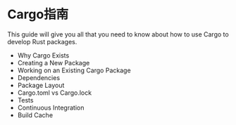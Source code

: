 # Cargo指南

This guide will give you all that you need to know about how to use Cargo to
develop Rust packages.

* Why Cargo Exists
* Creating a New Package
* Working on an Existing Cargo Package
* Dependencies
* Package Layout
* Cargo.toml vs Cargo.lock
* Tests
* Continuous Integration
* Build Cache
